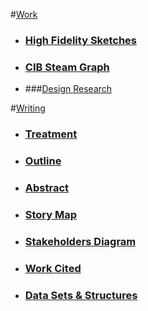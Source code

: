 
#[Work](https://github.com/gabisteele/thesis/blob/master/work)

- ### [High Fidelity Sketches](https://github.com/gabisteele/thesis/tree/master/work/high%20fidelity%20sketches)

- ### [CIB Steam Graph](http://gabisteele.github.io/CIBsteamgraph/)

- ###[Design Research](http://www.spotify-valentines.com/)

#[Writing](https://github.com/gabisteele/thesis/blob/master/writing)

- ### [Treatment](https://docs.google.com/a/newschool.edu/document/d/15Augi7wcEqDfikrevVRiNnDyen9OsmEaMzd2oziuM1Q/edit?usp=sharing)

- ### [Outline](https://github.com/gabisteele/thesis/blob/master/writing/outline.md)

- ### [Abstract](https://github.com/gabisteele/thesis/blob/master/writing/abstractTech%2BTraumaConf.md)

- ### [Story Map](https://github.com/gabisteele/thesis/blob/master/writing/storyMap.md)

- ### [Stakeholders Diagram](https://github.com/gabisteele/thesis/blob/master/writing/StakeholdersBreakdownDiagram.pdf)

- ### [Work Cited](https://github.com/gabisteele/thesis/blob/master/writing/WorkCited.md)

- ### [Data Sets & Structures](https://github.com/gabisteele/thesis/blob/master/writing/dataSets%2BStructures.md)



